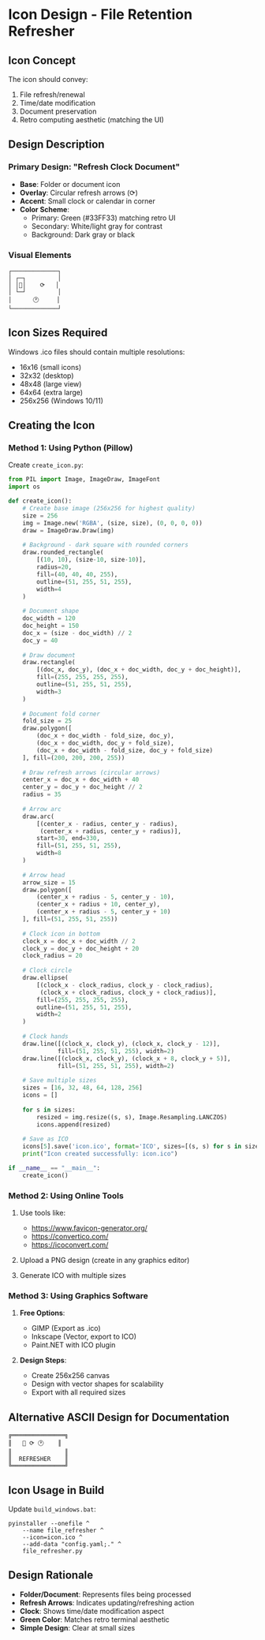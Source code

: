 # Icon Design - File Retention Refresher

## Icon Concept
The icon should convey:
1. File refresh/renewal
2. Time/date modification
3. Document preservation
4. Retro computing aesthetic (matching the UI)

## Design Description

### Primary Design: "Refresh Clock Document"
- **Base**: Folder or document icon
- **Overlay**: Circular refresh arrows (⟳) 
- **Accent**: Small clock or calendar in corner
- **Color Scheme**: 
  - Primary: Green (#33FF33) matching retro UI
  - Secondary: White/light gray for contrast
  - Background: Dark gray or black

### Visual Elements
```
┌─────────────┐
│ ┌─┐         │
│ │📄│    ⟳   │
│ └─┘         │
│      🕐     │
└─────────────┘
```

## Icon Sizes Required
Windows .ico files should contain multiple resolutions:
- 16x16 (small icons)
- 32x32 (desktop)
- 48x48 (large view)
- 64x64 (extra large)
- 256x256 (Windows 10/11)

## Creating the Icon

### Method 1: Using Python (Pillow)
Create `create_icon.py`:
```python
from PIL import Image, ImageDraw, ImageFont
import os

def create_icon():
    # Create base image (256x256 for highest quality)
    size = 256
    img = Image.new('RGBA', (size, size), (0, 0, 0, 0))
    draw = ImageDraw.Draw(img)
    
    # Background - dark square with rounded corners
    draw.rounded_rectangle(
        [(10, 10), (size-10, size-10)], 
        radius=20, 
        fill=(40, 40, 40, 255),
        outline=(51, 255, 51, 255),
        width=4
    )
    
    # Document shape
    doc_width = 120
    doc_height = 150
    doc_x = (size - doc_width) // 2
    doc_y = 40
    
    # Draw document
    draw.rectangle(
        [(doc_x, doc_y), (doc_x + doc_width, doc_y + doc_height)],
        fill=(255, 255, 255, 255),
        outline=(51, 255, 51, 255),
        width=3
    )
    
    # Document fold corner
    fold_size = 25
    draw.polygon([
        (doc_x + doc_width - fold_size, doc_y),
        (doc_x + doc_width, doc_y + fold_size),
        (doc_x + doc_width - fold_size, doc_y + fold_size)
    ], fill=(200, 200, 200, 255))
    
    # Draw refresh arrows (circular arrows)
    center_x = doc_x + doc_width + 40
    center_y = doc_y + doc_height // 2
    radius = 35
    
    # Arrow arc
    draw.arc(
        [(center_x - radius, center_y - radius), 
         (center_x + radius, center_y + radius)],
        start=30, end=330, 
        fill=(51, 255, 51, 255), 
        width=8
    )
    
    # Arrow head
    arrow_size = 15
    draw.polygon([
        (center_x + radius - 5, center_y - 10),
        (center_x + radius + 10, center_y),
        (center_x + radius - 5, center_y + 10)
    ], fill=(51, 255, 51, 255))
    
    # Clock icon in bottom
    clock_x = doc_x + doc_width // 2
    clock_y = doc_y + doc_height + 20
    clock_radius = 20
    
    # Clock circle
    draw.ellipse(
        [(clock_x - clock_radius, clock_y - clock_radius),
         (clock_x + clock_radius, clock_y + clock_radius)],
        fill=(255, 255, 255, 255),
        outline=(51, 255, 51, 255),
        width=2
    )
    
    # Clock hands
    draw.line([(clock_x, clock_y), (clock_x, clock_y - 12)], 
              fill=(51, 255, 51, 255), width=2)
    draw.line([(clock_x, clock_y), (clock_x + 8, clock_y + 5)], 
              fill=(51, 255, 51, 255), width=2)
    
    # Save multiple sizes
    sizes = [16, 32, 48, 64, 128, 256]
    icons = []
    
    for s in sizes:
        resized = img.resize((s, s), Image.Resampling.LANCZOS)
        icons.append(resized)
    
    # Save as ICO
    icons[5].save('icon.ico', format='ICO', sizes=[(s, s) for s in sizes])
    print("Icon created successfully: icon.ico")

if __name__ == "__main__":
    create_icon()
```

### Method 2: Using Online Tools
1. Use tools like:
   - https://www.favicon-generator.org/
   - https://convertico.com/
   - https://icoconvert.com/

2. Upload a PNG design (create in any graphics editor)
3. Generate ICO with multiple sizes

### Method 3: Using Graphics Software
1. **Free Options**:
   - GIMP (Export as .ico)
   - Inkscape (Vector, export to ICO)
   - Paint.NET with ICO plugin

2. **Design Steps**:
   - Create 256x256 canvas
   - Design with vector shapes for scalability
   - Export with all required sizes

## Alternative ASCII Design for Documentation
```
╔═══════════════╗
║   📁 ⟳ 🕐    ║
║               ║
║  REFRESHER    ║
╚═══════════════╝
```

## Icon Usage in Build
Update `build_windows.bat`:
```batch
pyinstaller --onefile ^
    --name file_refresher ^
    --icon=icon.ico ^
    --add-data "config.yaml;." ^
    file_refresher.py
```

## Design Rationale
- **Folder/Document**: Represents files being processed
- **Refresh Arrows**: Indicates updating/refreshing action
- **Clock**: Shows time/date modification aspect
- **Green Color**: Matches retro terminal aesthetic
- **Simple Design**: Clear at small sizes